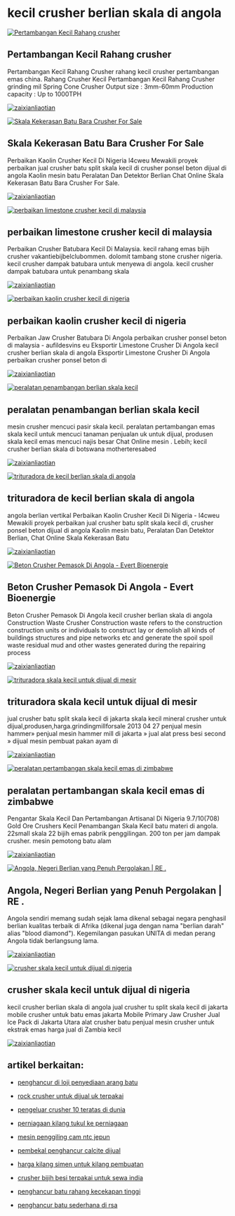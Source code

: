 # kecil crusher berlian skala di angola
<a href="https://mnn.zoosnet.net/LR/Chatpre.aspx?id=MNN94995150&p=https://topgrinding.com/" target="_blank">![Pertambangan Kecil Rahang crusher](https://github.com/technlg/images/blob/main/36.jpg)</a>
## Pertambangan Kecil Rahang crusher
Pertambangan Kecil Rahang Crusher rahang kecil crusher pertambangan emas china. Rahang Crusher Kecil Pertambangan Kecil Rahang Crusher grinding mil Spring Cone Crusher Output size : 3mm-60mm Production capacity : Up to 1000TPH
<a href="https://mnn.zoosnet.net/LR/Chatpre.aspx?id=MNN94995150&p=https://topgrinding.com/" target="_blank"><img src="https://github.com/technlg/images/raw/main/chat11.jpg" alt="zaixianliaotian"/></a><a href="//whatsapp.shibangsoft.com/WhatsApp.php" ><img src="https://github.com/technlg/images/raw/main/chat11.png" alt=""></a>
<a href="https://mnn.zoosnet.net/LR/Chatpre.aspx?id=MNN94995150&p=https://topgrinding.com/" target="_blank">![Skala Kekerasan Batu Bara Crusher For Sale](https://github.com/technlg/images/blob/main/25.jpg)</a>
## Skala Kekerasan Batu Bara Crusher For Sale
Perbaikan Kaolin Crusher Kecil Di Nigeria l4cweu Mewakili proyek perbaikan jual crusher batu split skala kecil di crusher ponsel beton dijual di angola Kaolin mesin batu Peralatan Dan Detektor Berlian Chat Online Skala Kekerasan Batu Bara Crusher For Sale.
<a href="https://mnn.zoosnet.net/LR/Chatpre.aspx?id=MNN94995150&p=https://topgrinding.com/" target="_blank"><img src="https://github.com/technlg/images/raw/main/chat11.jpg" alt="zaixianliaotian"/></a><a href="//whatsapp.shibangsoft.com/WhatsApp.php" ><img src="https://github.com/technlg/images/raw/main/chat11.png" alt=""></a>
<a href="https://mnn.zoosnet.net/LR/Chatpre.aspx?id=MNN94995150&p=https://topgrinding.com/" target="_blank">![perbaikan limestone crusher kecil di malaysia](https://github.com/technlg/images/blob/main/37.jpg)</a>
## perbaikan limestone crusher kecil di malaysia
Perbaikan Crusher Batubara Kecil Di Malaysia. kecil rahang emas bijih crusher vakantiebijbelclubommen. dolomit tambang stone crusher nigeria. kecil crusher dampak batubara untuk menyewa di angola. kecil crusher dampak batubara untuk penambang skala
<a href="https://mnn.zoosnet.net/LR/Chatpre.aspx?id=MNN94995150&p=https://topgrinding.com/" target="_blank"><img src="https://github.com/technlg/images/raw/main/chat11.jpg" alt="zaixianliaotian"/></a><a href="//whatsapp.shibangsoft.com/WhatsApp.php" ><img src="https://github.com/technlg/images/raw/main/chat11.png" alt=""></a>
<a href="https://mnn.zoosnet.net/LR/Chatpre.aspx?id=MNN94995150&p=https://topgrinding.com/" target="_blank">![perbaikan kaolin crusher kecil di nigeria](https://github.com/technlg/images/blob/main/7.jpg)</a>
## perbaikan kaolin crusher kecil di nigeria
Perbaikan Jaw Crusher Batubara Di Angola perbaikan crusher ponsel beton di malaysia - aufildesvins eu Eksportir Limestone Crusher Di Angola kecil crusher berlian skala di angola Eksportir Limestone Crusher Di Angola perbaikan crusher ponsel beton di
<a href="https://mnn.zoosnet.net/LR/Chatpre.aspx?id=MNN94995150&p=https://topgrinding.com/" target="_blank"><img src="https://github.com/technlg/images/raw/main/chat11.jpg" alt="zaixianliaotian"/></a><a href="//whatsapp.shibangsoft.com/WhatsApp.php" ><img src="https://github.com/technlg/images/raw/main/chat11.png" alt=""></a>
<a href="https://mnn.zoosnet.net/LR/Chatpre.aspx?id=MNN94995150&p=https://topgrinding.com/" target="_blank">![peralatan penambangan berlian skala kecil](https://github.com/technlg/images/blob/main/2.jpg)</a>
## peralatan penambangan berlian skala kecil
mesin crusher mencuci pasir skala kecil. peralatan pertambangan emas skala kecil untuk mencuci tanaman penjualan uk untuk dijual, produsen skala kecil emas mencuci najis besar Chat Online mesin . Lebih; kecil crusher berlian skala di botswana motherteresabed
<a href="https://mnn.zoosnet.net/LR/Chatpre.aspx?id=MNN94995150&p=https://topgrinding.com/" target="_blank"><img src="https://github.com/technlg/images/raw/main/chat11.jpg" alt="zaixianliaotian"/></a><a href="//whatsapp.shibangsoft.com/WhatsApp.php" ><img src="https://github.com/technlg/images/raw/main/chat11.png" alt=""></a>
<a href="https://mnn.zoosnet.net/LR/Chatpre.aspx?id=MNN94995150&p=https://topgrinding.com/" target="_blank">![trituradora de kecil berlian skala di angola](https://github.com/technlg/images/blob/main/24.jpg)</a>
## trituradora de kecil berlian skala di angola
angola berlian vertikal Perbaikan Kaolin Crusher Kecil Di Nigeria - l4cweu Mewakili proyek perbaikan jual crusher batu split skala kecil di, crusher ponsel beton dijual di angola Kaolin mesin batu, Peralatan Dan Detektor Berlian, Chat Online Skala Kekerasan Batu
<a href="https://mnn.zoosnet.net/LR/Chatpre.aspx?id=MNN94995150&p=https://topgrinding.com/" target="_blank"><img src="https://github.com/technlg/images/raw/main/chat11.jpg" alt="zaixianliaotian"/></a><a href="//whatsapp.shibangsoft.com/WhatsApp.php" ><img src="https://github.com/technlg/images/raw/main/chat11.png" alt=""></a>
<a href="https://mnn.zoosnet.net/LR/Chatpre.aspx?id=MNN94995150&p=https://topgrinding.com/" target="_blank">![Beton Crusher Pemasok Di Angola - Evert Bioenergie](https://github.com/technlg/images/blob/main/39.jpg)</a>
## Beton Crusher Pemasok Di Angola - Evert Bioenergie
Beton Crusher Pemasok Di Angola kecil crusher berlian skala di angola Construction Waste Crusher Construction waste refers to the construction construction units or individuals to construct lay or demolish all kinds of buildings structures and pipe networks etc and generate the spoil spoil waste residual mud and other wastes generated during the repairing process 
<a href="https://mnn.zoosnet.net/LR/Chatpre.aspx?id=MNN94995150&p=https://topgrinding.com/" target="_blank"><img src="https://github.com/technlg/images/raw/main/chat11.jpg" alt="zaixianliaotian"/></a><a href="//whatsapp.shibangsoft.com/WhatsApp.php" ><img src="https://github.com/technlg/images/raw/main/chat11.png" alt=""></a>
<a href="https://mnn.zoosnet.net/LR/Chatpre.aspx?id=MNN94995150&p=https://topgrinding.com/" target="_blank">![trituradora skala kecil untuk dijual di mesir](https://github.com/technlg/images/blob/main/60.jpg)</a>
## trituradora skala kecil untuk dijual di mesir
jual crusher batu split skala kecil di jakarta skala kecil mineral crusher untuk dijual,produsen,harga.grindingmillforsale 2013 04 27 penjual mesin hammer» penjual mesin hammer mill di jakarta » jual alat press besi second » dijual mesin pembuat pakan ayam di
<a href="https://mnn.zoosnet.net/LR/Chatpre.aspx?id=MNN94995150&p=https://topgrinding.com/" target="_blank"><img src="https://github.com/technlg/images/raw/main/chat11.jpg" alt="zaixianliaotian"/></a><a href="//whatsapp.shibangsoft.com/WhatsApp.php" ><img src="https://github.com/technlg/images/raw/main/chat11.png" alt=""></a>
<a href="https://mnn.zoosnet.net/LR/Chatpre.aspx?id=MNN94995150&p=https://topgrinding.com/" target="_blank">![peralatan pertambangan skala kecil emas di zimbabwe](https://github.com/technlg/images/blob/main/14.jpg)</a>
## peralatan pertambangan skala kecil emas di zimbabwe
Pengantar Skala Kecil Dan Pertambangan Artisanal Di Nigeria 9.7/10(708) Gold Ore Crushers Kecil Penambangan Skala Kecil batu materi di angola. 22small skala 22 bijih emas pabrik penggilingan. 200 ton per jam dampak crusher. mesin pemotong batu alam
<a href="https://mnn.zoosnet.net/LR/Chatpre.aspx?id=MNN94995150&p=https://topgrinding.com/" target="_blank"><img src="https://github.com/technlg/images/raw/main/chat11.jpg" alt="zaixianliaotian"/></a><a href="//whatsapp.shibangsoft.com/WhatsApp.php" ><img src="https://github.com/technlg/images/raw/main/chat11.png" alt=""></a>
<a href="https://mnn.zoosnet.net/LR/Chatpre.aspx?id=MNN94995150&p=https://topgrinding.com/" target="_blank">![Angola, Negeri Berlian yang Penuh Pergolakan | RE .](https://github.com/technlg/images/blob/main/47.jpg)</a>
## Angola, Negeri Berlian yang Penuh Pergolakan | RE .
Angola sendiri memang sudah sejak lama dikenal sebagai negara penghasil berlian kualitas terbaik di Afrika (dikenal juga dengan nama "berlian darah" alias "blood diamond"). Kegemilangan pasukan UNITA di medan perang Angola tidak berlangsung lama.
<a href="https://mnn.zoosnet.net/LR/Chatpre.aspx?id=MNN94995150&p=https://topgrinding.com/" target="_blank"><img src="https://github.com/technlg/images/raw/main/chat11.jpg" alt="zaixianliaotian"/></a><a href="//whatsapp.shibangsoft.com/WhatsApp.php" ><img src="https://github.com/technlg/images/raw/main/chat11.png" alt=""></a>
<a href="https://mnn.zoosnet.net/LR/Chatpre.aspx?id=MNN94995150&p=https://topgrinding.com/" target="_blank">![crusher skala kecil untuk dijual di nigeria](https://github.com/technlg/images/blob/main/4.jpg)</a>
## crusher skala kecil untuk dijual di nigeria
kecil crusher berlian skala di angola jual crusher tu split skala kecil di jakarta mobile crusher untuk batu emas jakarta Mobile Primary Jaw Crusher Jual Ice Pack di Jakarta Utara alat crusher batu penjual mesin crusher untuk ekstrak emas harga jual di Zambia kecil 
<a href="https://mnn.zoosnet.net/LR/Chatpre.aspx?id=MNN94995150&p=https://topgrinding.com/" target="_blank"><img src="https://github.com/technlg/images/raw/main/chat11.jpg" alt="zaixianliaotian"/></a><a href="//whatsapp.shibangsoft.com/WhatsApp.php" ><img src="https://github.com/technlg/images/raw/main/chat11.png" alt=""></a>
## artikel berkaitan:
* [penghancur di loji penyediaan arang batu](penghancur%20di%20loji%20penyediaan%20arang%20batu.md)
* [rock crusher untuk dijual uk terpakai](rock%20crusher%20untuk%20dijual%20uk%20terpakai.md)
* [pengeluar crusher 10 teratas di dunia](pengeluar%20crusher%2010%20teratas%20di%20dunia.md)
* [perniagaan kilang tukul ke perniagaan](perniagaan%20kilang%20tukul%20ke%20perniagaan.md)
* [mesin penggiling cam ntc jepun](mesin%20penggiling%20cam%20ntc%20jepun.md)
* [pembekal penghancur calcite dijual](pembekal%20penghancur%20calcite%20dijual.md)
* [harga kilang simen untuk kilang pembuatan](harga%20kilang%20simen%20untuk%20kilang%20pembuatan.md)
* [crusher bijih besi terpakai untuk sewa india](crusher%20bijih%20besi%20terpakai%20untuk%20sewa%20india.md)
* [penghancur batu rahang kecekapan tinggi](penghancur%20batu%20rahang%20kecekapan%20tinggi.md)
* [penghancur batu sederhana di rsa](penghancur%20batu%20sederhana%20di%20rsa.md)
